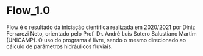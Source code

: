 # Flow_1.0
Flow é o resultado da iniciação científica realizada em 2020/2021 por Diniz Ferrarezi Neto, orientado pelo Prof. Dr. André Luís Sotero Salustiano Martim (UNICAMP). O uso do programa é livre, sendo o mesmo direcionado ao cálculo de parâmetros hidráulicos fluviais.
